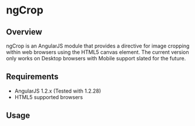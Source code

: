 # ngCrop

## Overview
ngCrop is an AngularJS module that provides a directive for image cropping within web browsers using the HTML5 canvas element.
The current version only works on Desktop browsers with Mobile support slated for the future.

## Requirements

* AngularJS 1.2.x (Tested with 1.2.28)
* HTML5 supported browsers

## Usage

